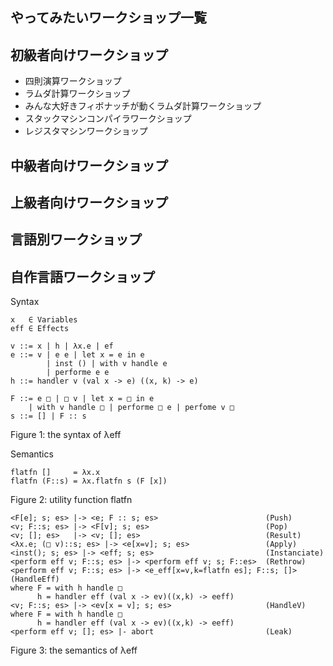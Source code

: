 ## やってみたいワークショップ一覧

## 初級者向けワークショップ

- 四則演算ワークショップ
- ラムダ計算ワークショップ
- みんな大好きフィボナッチが動くラムダ計算ワークショップ
- スタックマシンコンパイラワークショップ
- レジスタマシンワークショップ

## 中級者向けワークショップ


## 上級者向けワークショップ


## 言語別ワークショップ

## 自作言語ワークショップ


Syntax 

    x   ∈ Variables
    eff ∈ Effects

    v ::= x | h | λx.e | ef
    e ::= v | e e | let x = e in e
            | inst () | with v handle e
            | performe e e
    h ::= handler v (val x -> e) ((x, k) -> e)

    F ::= e □ | □ v | let x = □ in e
        | with v handle □ | performe □ e | perfome v □
    s ::= [] | F :: s

Figure 1: the syntax of λeff

Semantics

    flatfn []     = λx.x
    flatfn (F::s) = λx.flatfn s (F [x])

Figure 2: utility function flatfn

    <F[e]; s; es> |-> <e; F :: s; es>                        (Push)
    <v; F::s; es> |-> <F[v]; s; es>                          (Pop)
    <v; []; es>   |-> <v; []; es>                            (Result)
    <λx.e; (□ v)::s; es> |-> <e[x=v]; s; es>                 (Apply)
    <inst(); s; es> |-> <eff; s; es>                         (Instanciate)
    <perform eff v; F::s; es> |-> <perform eff v; s; F::es>  (Rethrow)
    <perform eff v; F::s; es> |-> <e_eff[x=v,k=flatfn es]; F::s; []> (HandleEff)
    where F = with h handle □
          h = handler eff (val x -> ev)((x,k) -> eeff)
    <v; F::s; es> |-> <ev[x = v]; s; es>                     (HandleV)
    where F = with h handle □
          h = handler eff (val x -> ev)((x,k) -> eeff)
    <perform eff v; []; es> |- abort                         (Leak)

Figure 3: the semantics of λeff
